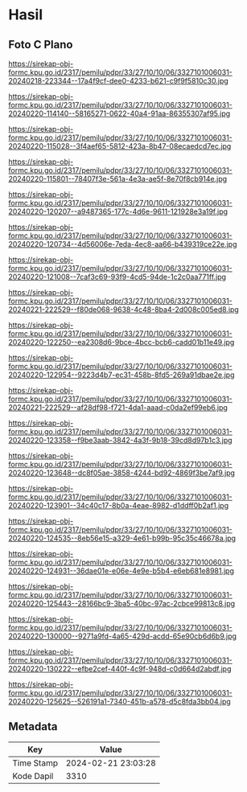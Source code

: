 # Hasil

## Foto C Plano

https://sirekap-obj-formc.kpu.go.id/2317/pemilu/pdpr/33/27/10/10/06/3327101006031-20240218-223344--17a4f9cf-dee0-4233-b621-c9f9f5810c30.jpg

https://sirekap-obj-formc.kpu.go.id/2317/pemilu/pdpr/33/27/10/10/06/3327101006031-20240220-114140--58165271-0622-40a4-91aa-86355307af95.jpg

https://sirekap-obj-formc.kpu.go.id/2317/pemilu/pdpr/33/27/10/10/06/3327101006031-20240220-115028--3f4aef65-5812-423a-8b47-08ecaedcd7ec.jpg

https://sirekap-obj-formc.kpu.go.id/2317/pemilu/pdpr/33/27/10/10/06/3327101006031-20240220-115801--78407f3e-561a-4e3a-ae5f-8e70f8cb914e.jpg

https://sirekap-obj-formc.kpu.go.id/2317/pemilu/pdpr/33/27/10/10/06/3327101006031-20240220-120207--a9487365-177c-4d6e-9611-121928e3a19f.jpg

https://sirekap-obj-formc.kpu.go.id/2317/pemilu/pdpr/33/27/10/10/06/3327101006031-20240220-120734--4d56006e-7eda-4ec8-aa66-b439319ce22e.jpg

https://sirekap-obj-formc.kpu.go.id/2317/pemilu/pdpr/33/27/10/10/06/3327101006031-20240220-121008--7caf3c69-93f9-4cd5-94de-1c2c0aa771ff.jpg

https://sirekap-obj-formc.kpu.go.id/2317/pemilu/pdpr/33/27/10/10/06/3327101006031-20240221-222529--f80de068-9638-4c48-8ba4-2d008c005ed8.jpg

https://sirekap-obj-formc.kpu.go.id/2317/pemilu/pdpr/33/27/10/10/06/3327101006031-20240220-122250--ea2308d6-9bce-4bcc-bcb6-cadd01b11e49.jpg

https://sirekap-obj-formc.kpu.go.id/2317/pemilu/pdpr/33/27/10/10/06/3327101006031-20240220-122954--9223d4b7-ec31-458b-8fd5-269a91dbae2e.jpg

https://sirekap-obj-formc.kpu.go.id/2317/pemilu/pdpr/33/27/10/10/06/3327101006031-20240221-222529--af28df98-f721-4da1-aaad-c0da2ef99eb6.jpg

https://sirekap-obj-formc.kpu.go.id/2317/pemilu/pdpr/33/27/10/10/06/3327101006031-20240220-123358--f9be3aab-3842-4a3f-9b18-39cd8d97b1c3.jpg

https://sirekap-obj-formc.kpu.go.id/2317/pemilu/pdpr/33/27/10/10/06/3327101006031-20240220-123648--dc8f05ae-3858-4244-bd92-4869f3be7af9.jpg

https://sirekap-obj-formc.kpu.go.id/2317/pemilu/pdpr/33/27/10/10/06/3327101006031-20240220-123901--34c40c17-8b0a-4eae-8982-d1ddff0b2af1.jpg

https://sirekap-obj-formc.kpu.go.id/2317/pemilu/pdpr/33/27/10/10/06/3327101006031-20240220-124535--8eb56e15-a329-4e61-b99b-95c35c46678a.jpg

https://sirekap-obj-formc.kpu.go.id/2317/pemilu/pdpr/33/27/10/10/06/3327101006031-20240220-124931--36dae01e-e06e-4e9e-b5b4-e6eb681e8981.jpg

https://sirekap-obj-formc.kpu.go.id/2317/pemilu/pdpr/33/27/10/10/06/3327101006031-20240220-125443--28166bc9-3ba5-40bc-97ac-2cbce99813c8.jpg

https://sirekap-obj-formc.kpu.go.id/2317/pemilu/pdpr/33/27/10/10/06/3327101006031-20240220-130000--9271a9fd-4a65-429d-acdd-65e90cb6d6b9.jpg

https://sirekap-obj-formc.kpu.go.id/2317/pemilu/pdpr/33/27/10/10/06/3327101006031-20240220-130222--efbe2cef-440f-4c9f-948d-c0d664d2abdf.jpg

https://sirekap-obj-formc.kpu.go.id/2317/pemilu/pdpr/33/27/10/10/06/3327101006031-20240220-125625--526191a1-7340-451b-a578-d5c8fda3bb04.jpg


## Metadata

| Key        | Value               |
| ---------- | ------------------- |
| Time Stamp | 2024-02-21 23:03:28 |
| Kode Dapil | 3310                |



